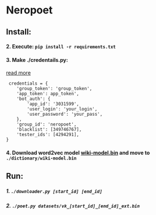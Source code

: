 # Neropoet

## Install:

#### 2. Execute: ``` pip install -r requirements.txt ```
#### 3. Make ./credentails.py:
<a href="https://vk.com/dev/authentication">read more</a>
```
 credentials = {
    'group_token': 'group_token',
    'app_token': app_token',
    'bot_auth': {
        'app_id': '3031599',
        'user_login': 'your_login',
        'user_password': 'your_pass',
    },
    'group_id': 'neropoet',
    'blacklist': [349746767],
    'tester_ids': [4294291],
}
```

#### 4. Download word2vec model <a href="https://vk.com/doc4294291_445594054">wiki-model.bin</a> and move to ```./dictionary/wiki-model.bin```


## Run:

##### 1. ``` ./downloader.py [start_id] [end_id] ```
##### 2. ``` ./poet.py datasets/vk_[start_id]_[end_id]_ext.bin ```

